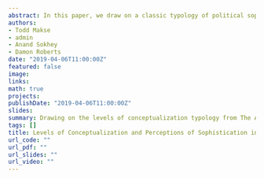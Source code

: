 ```yaml
---
abstract: In this paper, we draw on a classic typology of political sophistication — the levels of conceptualization typology from The American Voter — to understand whether citizens correctly perceive the way their friends and peers think about politics. Unlike previous studies, which have used this typology in a way such that researchers categorize survey research respondents, we use this typology to ascertain how citizens view each other—and whether it matters. Using a deliberation experiment, we ask subjects to perform a task that traditionally has been performed by scholars$:$ classifying discussion partners in terms of the way they conceptualize politics. Drawing on these results, we ask several questions. First, how strong a correspondence is there between expert classifications and peer classifications? In other words, can subjects, even after brief discussions with strangers, accurately assess the way co-discussants talk about politics? Second, is there a relationship between how people think about politics and whether they are perceived as possessing expertise? Finally, how does the levels of conceptualization typology line up with other measures of sophistication and knowledge typically probed in studies of discussion partner expertise?
authors:
- Todd Makse
- admin
- Anand Sokhey
- Damon Roberts
date: "2019-04-06T11:00:00Z"
featured: false
image:
links:
math: true
projects:
publishDate: "2019-04-06T11:00:00Z"
slides: 
summary: Drawing on the levels of conceptualization typology from The American Voter, we examine the relationship between perceptions of how discussion partners think about politics and whether they are perceived as politically knowledgeable.
tags: []
title: Levels of Conceptualization and Perceptions of Sophistication in Political Discourse
url_code: ""
url_pdf: ""
url_slides: ""
url_video: ""
---
```


